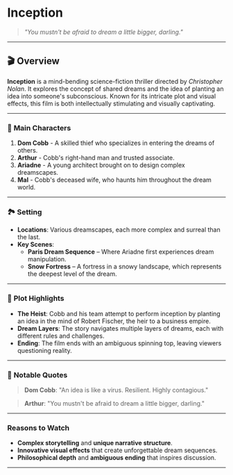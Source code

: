 # **Inception**

> *"You mustn't be afraid to dream a little bigger, darling."*

---

## 🎬 **Overview**

**Inception** is a mind-bending science-fiction thriller directed by *Christopher Nolan*. It explores the concept of shared dreams and the idea of planting an idea into someone's subconscious. Known for its intricate plot and visual effects, this film is both intellectually stimulating and visually captivating.

---

### 🌟 **Main Characters**

1. **Dom Cobb** - A skilled thief who specializes in entering the dreams of others.
2. **Arthur** - Cobb's right-hand man and trusted associate.
3. **Ariadne** - A young architect brought on to design complex dreamscapes.
4. **Mal** - Cobb's deceased wife, who haunts him throughout the dream world.

---

### 🏞️ **Setting**

- **Locations**: Various dreamscapes, each more complex and surreal than the last.
- **Key Scenes**:
  - **Paris Dream Sequence** – Where Ariadne first experiences dream manipulation.
  - **Snow Fortress** – A fortress in a snowy landscape, which represents the deepest level of the dream.

---

### 🧩 **Plot Highlights**

- **The Heist**: Cobb and his team attempt to perform inception by planting an idea in the mind of Robert Fischer, the heir to a business empire.
- **Dream Layers**: The story navigates multiple layers of dreams, each with different rules and challenges.
- **Ending**: The film ends with an ambiguous spinning top, leaving viewers questioning reality.

---

### 🎥 **Notable Quotes**

> **Dom Cobb**: "An idea is like a virus. Resilient. Highly contagious."

> **Arthur**: "You mustn't be afraid to dream a little bigger, darling."

---

### **Reasons to Watch**

- **Complex storytelling** and **unique narrative structure**.
- **Innovative visual effects** that create unforgettable dream sequences.
- **Philosophical depth** and **ambiguous ending** that inspires discussion.

---

<!-- Note: This description is for demonstration purposes only -->
